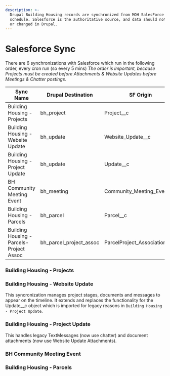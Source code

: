 ```yaml
---
description: >-
  Drupal Building Housing records are synchronized from MOH SalesForce on a
  schedule. Salesforce is the authoritative source, and data should not be added
  or changed in Drupal.
---
```


# Salesforce Sync

There are 6 synchronizations with Salesforce which run in the following order, every cron run (so every 5 mins)  _The order is important, because Projects must be created before Attachments & Website Updates before Meetings & Chatter postings._

| Sync Name                                | Drupal Destination         | SF Origin                       |
| ---------------------------------------- | -------------------------- | ------------------------------- |
| Building Housing - Projects              | bh\_project                | Project\_\_c                    |
| Building Housing - Website Update        | bh\_update                 | Website\_Update\_\_c            |
| Building Housing - Project Update        | bh\_update                 | Update\_\_c                     |
| BH Community Meeting Event               | bh\_meeting                | Community\_Meeting\_Event\_\_c  |
| Building Housing - Parcels               | bh\_parcel                 | Parcel\_\_c                     |
| Building Housing - Parcels-Project Assoc | bh\_parcel\_project\_assoc | ParcelProject\_Association\_\_c |

### Building Housing - Projects

### Building Housing - Website Update

This syncronization manages project stages, documents and messages to appear on the timeline.  It extends and replaces the functionality for the Update\_\_c object which is imported for legacy reasons in `Building Housing - Project Update`.

### Building Housing - Project Update

This handles legacy TextMessages (now use chatter) and document attachments (now use Website Update Attachments).

### BH Community Meeting Event

### Building Housing - Parcels
